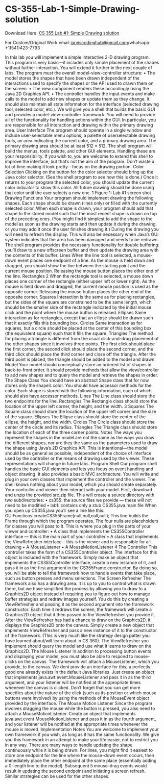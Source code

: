 # CS-355-Lab-1-Simple-Drawing-solution

Download Here: [CS 355 Lab #1: Simple Drawing solution](https://jarviscodinghub.com/assignment/lab-1-simple-drawing-solution/)

For Custom/Original Work email jarviscodinghub@gmail.com/whatsapp +1(541)423-7793

In this lab you will implement a simple interactive 2-D drawing program. This program is very basic—it
includes only simple placement of the shapes without further interaction. You will extend it further in the
next couple of labs.
The program must the overall model-view-controller structure:
• The model stores the shapes that have been drawn independent of the interactions used to specify the
shapes or the API used to drawn them on the screen.
• The view component renders these accordingly using the Java 2D Graphics API.
• The controller handles the input events and make calls to the model to add new shapes or update them
as they change. It should also maintain all state information for the interface (selected drawing tool,
selected color, etc.).
We will give you a shell that builds the basic GUI and provides a model-view-controller framework.
You will need to provide all of the functionality for handling actions within the GUI. In particular, you are
responsible for all interaction and drawing within the primary drawing area.
User Interface
The program should operate in a single window and include user-selectable menu options, a palette of userselectable drawing tools, an area indicating the current color, and a primary drawing area. The primary
drawing area should be at least 512 × 512. The shell program will build the menus, tools palette, and other
GUI elements. Handling these are your responsibility. If you wish to, you are welcome to extend this shell
to improve the interface, but that’s not the aim of the program. Don’t waste a lot of time making it look
pretty—focus on the drawing portion.
Color Selection
Clicking on the button for the color selector should bring up the Java color selector. (See the shell program
to see how this is done.) Once it returns to your program the selected color, you should update the current
color indicator to show this color. All future drawing should be done using that color until the user selects a
new one.
1
Figure 1: Lab #1 screen shot
Drawing Functions
Your program should implement drawing the following shapes. Each shape should be drawn (lines only) or
filled with the currently selected color. When each shape is drawn, your program should add that shape to
the stored model such that the most recent shape is drawn on top of the preceding ones. (You might find it
simplest to add the shape to the model as soon as the drawing starts and then update it during the drawing,
or you may add it once the user finishes drawing it.)
During the drawing you will need to refresh the display. This will also be necessary when Java’s GUI
system indicates that the area has been damaged and needs to be redrawn. The shell program provides
the necessary functionality for double buffering: you’ll draw to a new offscreen buffer and then update the
drawing area with the contents of this buffer.
Lines
When the line tool is selected, a mouse-down event places one endpoint of a line. As the mouse is held down
and dragged, you should show the line between the starting point and the current mouse position. Releasing
the mouse button places the other end of the line.
Rectangles
2
When the rectangle tool is selected, a mouse down places one corner of the rectangle (either upper left or
lower right). As the mouse is held down and dragged, the current mouse position is used as the opposite
corner. Releasing the mouse button places the other end of the opposite corner.
Squares
Interaction is the same as for placing rectangles, but the sides of the square are constrained to be the same
length, which should be the smaller side of the rectangle indicated by the initial mouse click and the point
where the mouse button is released.
Ellipses
Same interaction as for rectangles, except that an ellipse should be drawn such that it exactly fills this
bounding box.
Circles
Same interaction as for squares, but a circle should be placed at the center of this bounding box (the equivalent square) such that it fills the square.
Triangles
The method for placing a triangle is different from the usual click-and-drag placement of the other shapes
since it involves three points. The first click should place the first corner, the second click should place the
second corner, and the third click should place the third corner and close off the triangle. After the third
point is placed, the triangle should be added to the model and drawn.
Model
Your model should conceptually store an ordered list of shapes in back-to-front order. It should provide
methods that allow the view/controller to add new shapes and to query the model and retrieve the shapes in
order.
The Shape Class
You should have an abstract Shape class that for now stores only the shape’s color. You should have accessor
methods for the color. Each shape is stored with the following information, each of which should also have
accessor methods.
Lines
The Line class should store the two endpoints for the line.
Rectangles
The Rectangle class should store the location of the upper left corner, the height, and the width.
3
Squares
The Square class should store the location of the upper left corner and the size of the square.
Ellipses
The Ellipse class should store the center of the ellipse, the height, and the width.
Circles
The Circle class should store the center of the circle and its radius.
Triangles
The Triangle class should store the location of each of the three corner points.
Notes
The ways you represent the shapes in the model are not the same as the ways you draw the different shapes,
nor are they the same as the parameters used to draw the shape using Java’s 2D Graphics API. This is
intentional—the model should be as general as possible, independent of the choice of interface used by the
controller or the means of drawing used by the viewer. These representations will change in future labs.
Program Shell
Our program shell handles the basic GUI elements and lets you focus on event handling and object drawing.
It also provides a basic MVC architecture. You will write and plug in your own classes that implement the
controller and the viewer. The shell knows nothing about your model, which you should create separately.
Your controller and viewer then interact with your model.
First, download and unzip the provided src.zip file. This will create a source directory with two
subdirectories:
• cs355: the source files we provide — these will not need to be modified
• lab1: contains only a stub CS355.java main file
When you open up CS355.java you’ll see a line like this:
GUIFunctions.createCS355Frame(null,null,null,null);
This line builds the Frame through which the program operates. The four nulls are placeholders for classes
you will pass to it. This is where you plug in the parts of your viewer and controller:
• A class that implements the CS355Controller interface — this is the main part of your controller
• A class that implements the ViewRefresher interface – this is the viewer and is responsible for all
drawing
• A MouseListener
• A MouseMotionListener
4
The Controller
This controller takes the form of a CS355Controller object. The interface for this object is included
with the framework. Simply make an object that implements the CS355Controller interface, create a
new instance of it, and pass it in as the first argument in the CS355Frame constructor. By doing so, you
will be able to tell the framework how to handle events that take place, such as button presses and menu
selections.
The Screen Refresher
The framework also has a drawing area. It is up to you to control what is drawn there, but we have simplified
the process by allowing you to draw to a Graphics2D object instead of requiring you to figure out how to
manage buffer strategies and redraw images yourself. You do this by creating a ViewRefresher and
passing it as the second argument into the framework constructor.
Each time it redraws the screen, the framework will create a Graphics2D object that it then passed
to the ViewRefresher you provide it. After the ViewRefresher has had a chance to draw on the
Graphics2D, it displays the Graphics2D onto the canvas. Simply create a new object that implements
ViewRefresher and pass a new instance of it to the constructor of the framework. (This is very much
like the strategy design patter you have learned about/will learn about in CS 360). The ViewRefresher
you implement should query the model and use what it learns to draw on the Graphics2D.
The Mouse Listener
In addition to processing button events and displaying your model, you must also be able to respond to
mouse-clicks on the canvas. The framework will attach a MouseListener, which you provide, to the
canvas. We dont provide an interface for this; a perfectly good one already exists in the default Java libraries.
Just create an object that implements java.awt.event.MouseListener and pass it in as the third
argument, and your listener will be notified at the appropriate times whenever the canvas is clicked. Don’t
forget that you can get more specifics about the nature of the click (such as its position or which mouse
buttons were involved) by using the methods of the MouseEvent object provided by the interface.
The Mouse Motion Listener
Since the program involves dragging the mouse while the button is pressed, you also need to attach a
MouseMotionListener. Create an object that implements java.awt.event.MouseMotionListener
and pass it in as the fourth argument, and your listener will be notified at the appropriate times whenever the
mouse is moved.
Implementation Notes
You are welcome to implement your own framework if you wish, as long as it has the same functionality.
We give you this framework in an attempt to make your life easier, not to restrict you in any way.
There are many ways to handle updating the shape continuously while it is being drawn. For lines, you
might find it easiest to store one endpoint for the line where the mouse-down event occurs, then immediately
place the other endpoint at the same place (essentially adding a 0-length line to the model). Subsequent
5
mouse-drag events would result in updating the second endpoint and initiating a screen refresh. Similar
strategies can be used for the other shapes.

